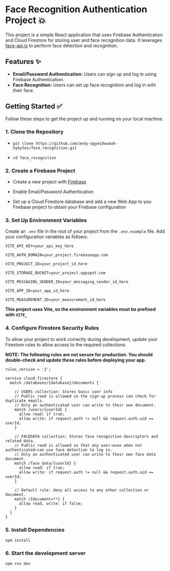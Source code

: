 # Face Recognition Authentication Project 💥

This project is a simple React application that uses Firebase Authentication and
 Cloud Firestore for storing user and face recognition data. It leverages
  [face-api.js](https://github.com/justadudewhohacks/face-api.js) to perform
   face detection and recognition.

## Features ✨

* **Email/Password Authentication:** Users can sign up and log in using Firebase Authentication.
* **Face Recognition:** Users can set up face recognition and log in with their face.

## Getting Started ✅

Follow these steps to get the project up and running on your local machine.

### 1. Clone the Repository

* `git clone https://github.com/andy-agyeiDwumah-hybytes/face_recognition.git`

* `cd face_recognition`

### 2. Create a Firebase Project

* Create a new project with [Firebase](https://console.firebase.google.com/?_gl=1*171i0zp*_up*MQ..*_ga*MTcxMzk4Mjk4Ny4xNzM5MDI4NTgw*_ga_CW55HF8NVT*MTczOTAyODU4MC4xLjAuMTczOTAyODU4MC4wLjAuMA..)

* Enable Email/Password Authentication
* Set up a Cloud Firestore database and add a new Web App to you Firebase project
 to obtain your Firebase configuration

### 3. Set Up Environment Variables

Create an `.env` file in the root of your project from the `.env.example` file. Add your
 configuration variables as follows:

```
VITE_API_KEY=your_api_key_here

VITE_AUTH_DOMAIN=your_project.firebaseapp.com

VITE_PROJECT_ID=your_project_id_here

VITE_STORAGE_BUCKET=your_project.appspot.com

VITE_MESSAGING_SENDER_ID=your_messaging_sender_id_here

VITE_APP_ID=your_app_id_here

VITE_MEASUREMENT_ID=your_measurement_id_here
```

**This project uses Vite, so the environment variables must be prefixed with `VITE_`**

### 4. Configure Firestore Security Rules

To allow your project to work correctly during development, update your Firestore rules to
 allow access to the required collections.

**NOTE: The following rules are not secure for production. You should double-check and update these
 rules before deploying your app.**

```
rules_version = '2';

service cloud.firestore {
  match /databases/{database}/documents {

    // USERS collection: Stores basic user info
    // Public read is allowed so the sign-up process can check for duplicate emails.
    // Only an authenticated user can write to their own document.
    match /users/{userId} {
      allow read: if true;  
      allow write: if request.auth != null && request.auth.uid == userId;
    }
    
    // FACEDATA collection: Stores face recognition descriptors and related data.
    // Public read is allowed so that any user—even when not authenticated—can use face detection to log in.
    // Only an authenticated user can write to their own face data document.
    match /face_data/{userId} {
      allow read: if true;
      allow write: if request.auth != null && request.auth.uid == userId;
    }
    
    // Default rule: deny all access to any other collection or document.
    match /{document=**} {
      allow read, write: if false;
    }
  }
}
```

### 5. Install Dependencies

`npm install`

### 6. Start the development server

`npm run dev`
